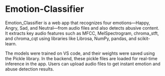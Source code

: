# Emotion-Classifier
Emotion_Classifier is a web app that recognizes four emotions—Happy, Angry, Sad, and Neutral—from audio files and also detects abusive content. It extracts key audio features such as MFCC, MelSpectrogram, chroma_stft, and chroma_cqt using libraries like Librosa, NumPy, pandas, and scikit-learn.

The models were trained on VS code, and their weights were saved using the Pickle library. In the backend, these pickle files are loaded for real-time inference in the app. Users can upload audio files to get instant emotion and abuse detection results.
